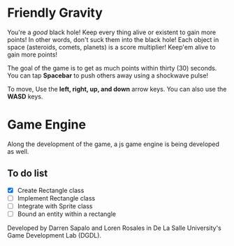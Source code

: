 Friendly Gravity
================

You're a _good_ black hole! Keep every thing alive or existent to gain more points! In other words, don't suck them into the black hole! Each object in space (asteroids, comets, planets) is a score multiplier! Keep'em alive to gain more points!

The goal of the game is to get as much points within thirty (30) seconds. You can tap **Spacebar** to push others away using a shockwave pulse!

To move, Use the **left, right, up, and down** arrow keys. You can also use the **WASD** keys.

# Game Engine
Along the development of the game, a js game engine is being developed as well.

## To do list
- [x] Create Rectangle class
- [ ] Implement Rectangle class
- [ ] Integrate with Sprite class
- [ ] Bound an entity within a rectangle

Developed by Darren Sapalo and Loren Rosales in De La Salle University's Game Development Lab (DGDL).
